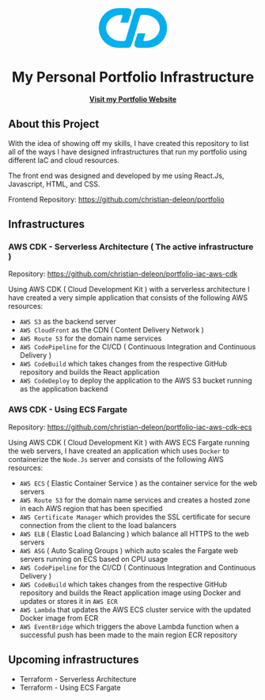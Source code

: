 <div align="center">
  <a href="https://christiandeleon.me/">
    <img src="images/logo192.png" alt="Logo" height="80">
  </a>

   <h1 align="center">My Personal Portfolio Infrastructure</h1>
   <a href="https://github.com/othneildrew/Best-README-Template"><strong>Visit my Portfolio Website</strong></a>

</div>

## About this Project

With the idea of showing off my skills, I have created this repository to list all of the ways I have designed infrastructures that run my portfolio using different IaC and cloud resources.

The front end was designed and developed by me using React.Js, Javascript, HTML, and CSS.

Frontend Repository: https://github.com/christian-deleon/portfolio

## Infrastructures

### AWS CDK - Serverless Architecture ( The active infrastructure )

Repository: https://github.com/christian-deleon/portfolio-iac-aws-cdk

Using AWS CDK ( Cloud Development Kit ) with a serverless architecture I have created a very simple application that consists of the following AWS resources:

- `AWS S3` as the backend server
- `AWS CloudFront` as the CDN ( Content Delivery Network )
- `AWS Route 53` for the domain name services
- `AWS CodePipeline` for the CI/CD ( Continuous Integration and Continuous Delivery )
- `AWS CodeBuild` which takes changes from the respective GitHub repository and builds the React application
- `AWS CodeDeploy` to deploy the application to the AWS S3 bucket running as the application backend

### AWS CDK - Using ECS Fargate

Repository: https://github.com/christian-deleon/portfolio-iac-aws-cdk-ecs

Using AWS CDK ( Cloud Development Kit ) with AWS ECS Fargate running the web servers, I have created an application which uses `Docker` to containerize the `Node.Js` server and consists of the following AWS resources:

- `AWS ECS` ( Elastic Container Service ) as the container service for the web servers
- `AWS Route 53` for the domain name services and creates a hosted zone in each AWS region that has been specified
- `AWS Certificate Manager` which provides the SSL certificate for secure connection from the client to the load balancers
- `AWS ELB` ( Elastic Load Balancing ) which balance all HTTPS to the web servers
- `AWS ASG` ( Auto Scaling Groups ) which auto scales the Fargate web servers running on ECS based on CPU usage
- `AWS CodePipeline` for the CI/CD ( Continuous Integration and Continuous Delivery )
- `AWS CodeBuild` which takes changes from the respective GitHub repository and builds the React application image using Docker and updates or stores it in `AWS ECR`
- `AWS Lambda` that updates the AWS ECS cluster service with the updated Docker image from ECR
- `AWS EventBridge` which triggers the above Lambda function when a successful push has been made to the main region ECR repository

## Upcoming infrastructures

- Terraform - Serverless Architecture
- Terraform - Using ECS Fargate
